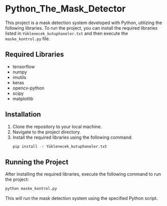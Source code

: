 # Python_The_Mask_Detector

This project is a mask detection system developed with Python, utilizing the following libraries. To run the project, you can install the required libraries listed in `Yüklenecek_kutuphaneler.txt` and then execute the `maske_kontrol.py` file.

## Required Libraries

- tensorflow
- numpy
- imutils
- keras
- opencv-python
- scipy
- matplotlib

## Installation

1. Clone the repository to your local machine.
2. Navigate to the project directory.
3. Install the required libraries using the following command:
   ```bash
   pip install -r Yüklenecek_kutuphaneler.txt
   ```

## Running the Project

After installing the required libraries, execute the following command to run the project:

```bash
python maske_kontrol.py
```

This will run the mask detection system using the specified Python script.

